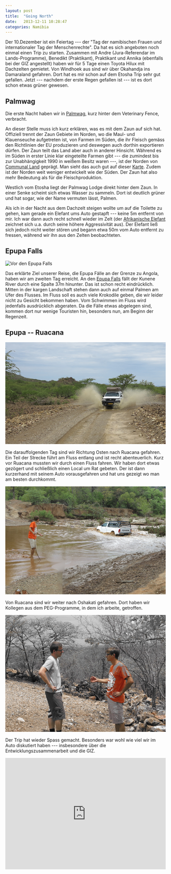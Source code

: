 ```yaml
---
layout: post
title:  "Going North"
date:   2013-12-11 10:28:47
categories: Namibia
---
```


Der 10.Dezember ist ein Feiertag --- der "Tag der namibischen Frauen und internationaler Tag der Menschenrechte". Da hat es sich angeboten noch einmal einen Trip zu starten. Zusammen mit Andre (Jura-Referendar im Lands-Programme),  Benedikt (Praktikant), Praktikant und Annika (ebenfalls bei der GIZ angestellt) haben wir für 5 Tage einen Toyota Hilux mit Dachzelten gemietet. Von Windhoek aus sind wir über Okahandja ins Damaraland gefahren. Dort hat es mir schon auf dem Etosha Trip sehr gut gefallen. Jetzt --- nachdem der erste Regen gefallen ist --- ist es dort schon etwas grüner gewesen. 

## Palmwag

Die erste Nacht haben wir in [Palmwag](http://en.wikipedia.org/wiki/Palmwag), kurz hinter dem Veterinary Fence, verbracht. 

An dieser Stelle muss ich kurz erklären, was es mit dem Zaun auf sich hat. Offiziell trennt der Zaun Gebiete im Norden, wo die Maul- und Klauenseuche aufgetreten ist, von Farmen im Süden, die ihr Fleisch gemäss den Richtlinien der EU produzieren und deswegen auch dorthin exportieren dürfen. Der Zaun teilt das Land aber auch in anderer Hinsicht. Während es im Süden in erster Linie klar eingeteilte Farmen gibt --- die zumindest bis zur Unabhängigkeit 1990 in weißem Besitz waren ---, ist der Norden von [Communal Land](http://en.wikipedia.org/wiki/Communal_land) geprägt. Man sieht das auch gut auf dieser [Karte](http://eusoils.jrc.ec.europa.eu/esdb_archive/EuDASM/africa/images/maps/download/afr_nsw.jpg). Zudem ist der Norden weit weniger entwickelt wie der Süden. Der Zaun hat also mehr Bedeutung als für die Fleischproduktion.

Westlich vom Etosha liegt der Palmwag Lodge direkt hinter dem Zaun. In einer Senke scheint sich etwas Wasser zu sammeln. Dort ist deutlich grüner und hat sogar, wie der Name vermuten lässt, Palmen. 

Als ich in der Nacht aus dem Dachzelt steigen wollte um auf die Toilette zu gehen, kam gerade ein Elefant ums Auto gestapft --- keine 5m entfernt von mir. Ich war dann auch recht schnell wieder im Zelt (der [Afrikanische Elefant](http://de.wikipedia.org/wiki/Afrikanischer_Elefant) zeichnet sich u.a. durch seine höhere Aggressivität aus). Der Elefant ließ sich jedoch nicht weiter stören und begann etwa 50m vom Auto entfernt zu fressen, während wir ihn aus den Zelten beobachteten.

## Epupa Falls

![Vor den Epupa Falls](/pics/1312_trip_north/group_epupa.JPG)

Das erklärte Ziel unserer Reise, die Epupa Fälle an der Grenze zu Angola, haben wir am zweiten Tag erreicht. An den [Epupa Falls](http://en.wikipedia.org/wiki/Epupa_Falls) fällt der Kunene River durch eine Spalte 37m hinunter. Das ist schon recht eindrücklich. Mitten in der kargen Landschaft stehen dann auch auf einmal Palmen am Ufer des Flusses. Im Fluss soll es auch viele Krokodile geben, die wir leider nicht zu Gesicht bekommen haben. Vom Schwimmen im Fluss wird jedenfalls ausdrücklich abgeraten.
Da die Fälle etwas abgelegen sind, kommen dort nur wenige Touristen hin, besonders  nun, am Beginn der Regenzeit.

## Epupa -- Ruacana

![Eine von vielen Pfützen](/pics/1312_trip_north/car.JPG)

Die darauffolgenden Tag sind wir Richtung Osten nach Ruacana gefahren. Ein Teil der Strecke führt am Fluss entlang und ist recht abenteuerlich. Kurz vor Ruacana mussten wir durch einen Fluss fahren. Wir haben dort etwas gezögert und schließlich einen Local um Rat gebeten. Der ist dann kurzerhand mit seinem Auto vorausgefahren und hat uns gezeigt wo man am besten durchkommt. 

![Fluss Durchquerung](/pics/1312_trip_north/car_watch.JPG)

Von Ruacana sind wir weiter nach Oshakati gefahren. Dort haben wir Kollegen aus dem PEG-Programme, in dem ich arbeite, getroffen.


![Diskussion](/pics/1312_trip_north/discussions.JPG)

Der Trip hat wieder Spass gemacht. Besonders war wohl wie viel wir im Auto diskutiert haben --- insbesondere über die Entwicklungszusammenarbeit und die GIZ.


<iframe width="100%" height="350" frameborder="0" scrolling="no" marginheight="0" marginwidth="0" src="https://maps.google.com.na/maps?f=d&amp;source=s_d&amp;saddr=Windhoek&amp;daddr=Omaruru,+Erongo+to:Ozondati,+Erongo+to:Palmwag,+Kunene+to:Opuwo,+Kunene+to:Epupa+Falls+to:D3701+to:Ruacana,+Omusati+to:Oshakati,+Oshana+to:Namutoni,+Oshikoto+to:Okaukuejo,+Oshikoto+to:Outjo+to:Otjiwarongo,+Otjozondjupa+to:Windhoek&amp;geocode=FUjHp_4dcagEASntAQyzXBsLHDE7XUTMQEm45A%3BFdzpuP4dJGXzACl3hTYMh_KKGzFXDHw0nK-dOg%3BFeigv_4dEArqACmbZCsvgMWLGzH9-t5vnz6EdA%3BFZxB0P4dlFjVACm7RpBKSAyPGzFjm3I-nF8kPg%3BFXx-7P4drDDTACmPLBFbS5KQGzG07MM2J7ncMA%3BFcCZ_P4d0C3KAClNuDhE2ciZGzHWZuJwQEL1BQ%3BFXdk9_4dElLTAA%3BFZny9f4dLpbbAClPrp5fDtaWGzEAMUD1Nxof0w%3BFdCk8P4dyI3vACkzeAFoVp-TGzFylxnnDmSJeg%3BFbgE4f4dAH0CASmfYLz6lJ_yGzGzT0Q-HYzpqg%3BFTGJ2_4dPODyACnXZmhwWnKNGzFD3cS9hqxW2w%3BFacpzf4dYoD2ACmf8HqMzJeMGzF_XgT6O5Wkdg%3BFdm9x_4d6hn-ACnZfkJYFK70GzFS1KGTBvFIfA%3BFUjHp_4dcagEASntAQyzXBsLHDE7XUTMQEm45A&amp;aq=&amp;sll=-19.781647,15.102061&amp;sspn=7.521585,11.634521&amp;hl=en&amp;dirflg=w&amp;mra=ls&amp;ie=UTF8&amp;t=m&amp;ll=-19.781647,15.102061&amp;spn=5.558258,3.964437&amp;output=embed"></iframe><br />
